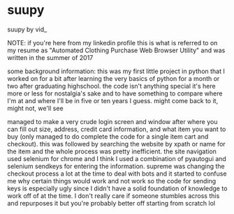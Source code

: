 # suupy
suupy by vid_

NOTE: if you're here from my linkedin profile this is what is referred to on my resume as "Automated Clothing Purchase Web Browser Utility" and was written in the summer of 2017 

some background information:
this was my first little project in python that I worked on for a bit after learning the very basics of python for a month or two after graduating highschool.
the code isn't anything special it's here more or less for nostalgia's sake and to have something to compare where I'm at and where I'll be in five or ten years I guess.
might come back to it, might not, we'll see

managed to make a very crude login screen and window after where you can fill out size, address, credit card information, and what item you want to buy
(only managed to do complete the code for a single item cart and checkout). this was followed by searching the website by xpath or name for the item 
and the whole process was pretty inefficient. the site navigation used selenium for chrome and I think I used a combination of pyautogui and selenium
sendkeys for entering the information. supreme was changing the checkout process a lot at the time to deal with bots and it started to confuse me 
why certain things would work and not work so the code for sending keys is especially ugly since I didn't have a solid foundation of knowledge to work 
off of at the time. I don't really care if someone stumbles across this and repurposes it but you're probably better off starting from scratch lol
